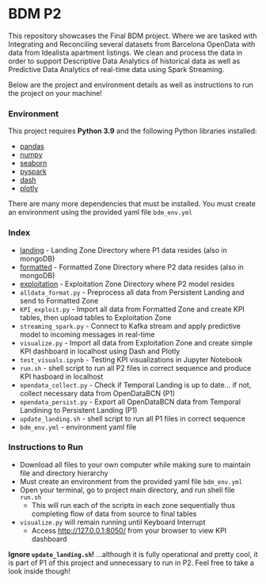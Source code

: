 # BDM P2
This repository showcases the Final BDM project. Where we are tasked with Integrating and Reconciling several datasets from Barcelona OpenData with data from Idealista apartment listings. We clean and process the data in order to support Descriptive Data Analytics of historical data as well as Predictive Data Analytics of real-time data using Spark Streaming.

Below are the project and environment details as well as instructions to run the project on your machine!

### Environment

This project requires **Python 3.9** and the following Python libraries installed:

- [pandas](https://pandas.pydata.org/docs/)
- [numpy](https://numpy.org/doc/)
- [seaborn](https://seaborn.pydata.org)
- [pyspark](https://spark.apache.org/docs/latest/api/python/)
- [dash](https://dash.plotly.com)
- [plotly](https://dash.plotly.com)

There are many more dependencies that must be installed. You must create an environment using the provided yaml file `bdm_env.yml`

### Index

- [landing](https://github.com/emmanuelfwerr/BDM/tree/main/landing) - Landing Zone Directory where P1 data resides (also in mongoDB)
- [formatted](https://github.com/emmanuelfwerr/BDM/tree/main/formatted) - Formatted Zone Directory where P2 data resides (also in mongoDB)
- [exploitation](https://github.com/emmanuelfwerr/BDM/tree/main/exploitation) - Exploitation Zone Directory where P2 model resides
- `alldata_format.py` - Preprocess all data from Persistent Landing and send to Formatted Zone
- `KPI_exploit.py` - Import all data from Formatted Zone and create KPI tables, then upload tables to Exploitation Zone
- `streaming_spark.py` - Connect to Kafka stream and apply predictive model to incoming messages in real-time
- `visualize.py` - Import all data from Exploitation Zone and create simple KPI dashboard in localhost using Dash and Plotly
- `test_visuals.ipynb` - Testing KPI visualizations in Jupyter Notebook
- `run.sh` - shell script to run all P2 files in correct sequence and produce KPI hasboard in localhost
- `opendata_collect.py` - Check if Temporal Landing is up to date... if not, collect necessary data from OpenDataBCN (P1)
- `opendata_persist.py` - Export all OpenDataBCN data from Temporal Landining to Persistent Landing (P1)
- `update_landing.sh` - shell script to run all P1 files in correct sequence
- `bdm_env.yml` - environment yaml file

### Instructions to Run

* Download all files to your own computer while making sure to maintain file and directory hierarchy
* Must create an environment from the provided yaml file `bdm_env.yml`
* Open your terminal, go to project main directory, and run shell file `run.sh`
    * This will run each of the scripts in each zone sequentially thus completing flow of data from source to final tables
* `visualize.py` will remain running until Keyboard Interrupt
    * Access http://127.0.0.1:8050/ from your browser to view KPI dashboard

**Ignore `update_landing.sh`!** ...although it is fully operational and pretty cool, it is part of P1 of this project and unnecessary to run in P2. Feel free to take a look inside though!
